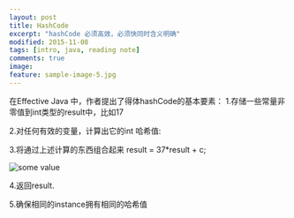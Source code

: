 ```yaml
---
layout: post
title: HashCode 
excerpt: "hashCode 必须高效，必须快同时含义明确"
modified: 2015-11-08
tags: [intro, java, reading note]
comments: true
image:
feature: sample-image-5.jpg
---
```


在Effective Java 中，作者提出了得体hashCode的基本要素：
1.存储一些常量非零值到int类型的result中，比如17

2.对任何有效的变量，计算出它的int 哈希值:

3.将通过上述计算的东西组合起来 result = 37*result + c;

![some value](https://raw.github.com/dreamhb/DreamHB.github.io/master/images/field_for_hash.png)

4.返回result.

5.确保相同的instance拥有相同的哈希值
